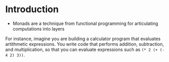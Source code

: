 # Introduction

* Monads are a technique from functional programming for articulating
  computations into layers

For instance, imagine you are building a calculator program that
  evaluates artithmetic expressions.  You write code that performs
  addition, subtraction, and multiplication, so that you can evaluate
  expressions such as `(* 2 (+ (- 4 2) 3))`.  
